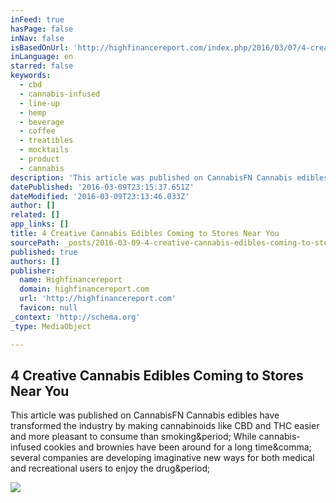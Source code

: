 ```yaml
---
inFeed: true
hasPage: false
inNav: false
isBasedOnUrl: 'http://highfinancereport.com/index.php/2016/03/07/4-creative-cannabis-edibles-coming-to-stores-near-you/'
inLanguage: en
starred: false
keywords:
  - cbd
  - cannabis-infused
  - line-up
  - hemp
  - beverage
  - coffee
  - treatibles
  - mocktails
  - product
  - cannabis
description: 'This article was published on CannabisFN Cannabis edibles have transformed the industry by making cannabinoids like CBD and THC easier and more pleasant to consume than smoking. While cannabis-infused cookies and brownies have been around for a long time, several companies are developing imaginative new ways for both medical and recreational users to enjoy the drug.'
datePublished: '2016-03-09T23:15:37.651Z'
dateModified: '2016-03-09T23:13:46.033Z'
author: []
related: []
app_links: []
title: 4 Creative Cannabis Edibles Coming to Stores Near You
sourcePath: _posts/2016-03-09-4-creative-cannabis-edibles-coming-to-stores-near-you.md
published: true
authors: []
publisher:
  name: Highfinancereport
  domain: highfinancereport.com
  url: 'http://highfinancereport.com'
  favicon: null
_context: 'http://schema.org'
_type: MediaObject

---
```

<article style=""><h1>4 Creative Cannabis Edibles Coming to Stores Near You</h1><p>This article was published on CannabisFN Cannabis edibles have transformed the industry by making cannabinoids like CBD and THC easier and more pleasant to consume than smoking&amp;period; While cannabis-infused cookies and brownies have been around for a long time&amp;comma; several companies are developing imaginative new ways for both medical and recreational users to enjoy the drug&amp;period;</p><img src="http://highfinancereport.com/wp-content/uploads/2016/03/o-MARIJUANA-EDIBLE-facebook.jpg" /></article>